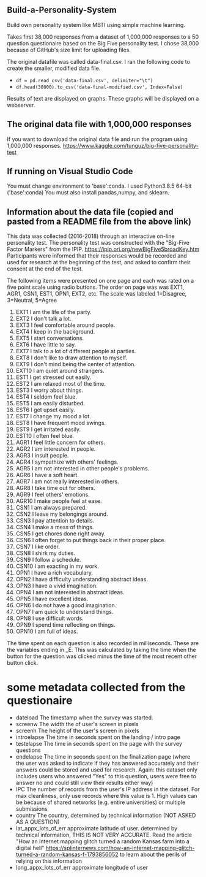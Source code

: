 ## Build-a-Personality-System
Build own personality system like MBTI using simple machine learning. 

Takes first 38,000 responses from a dataset of 1,000,000 responses to a 50 question questionaire based on the Big Five personality test.
I chose 38,000 because of GitHub's size limit for uploading files. 

The original datafile was called data-final.csv. I ran the following code to create the smaller, modified data file.
* `df = pd.read_csv('data-final.csv', delimiter="\t") `
* `df.head(38000).to_csv('data-final-modified.csv', Index=False)`

Results of text are displayed on graphs. These graphs will be displayed on a webserver.

## The original data file with 1,000,000 responses
If you want to download the original data file and run the program using 1,000,000 responses. 
https://www.kaggle.com/tunguz/big-five-personality-test

## If running on Visual Studio Code
You must change environment to 'base':conda. I used Python3.8.5 64-bit ('base':conda)
You must also install pandas,numpy, and sklearn.

## Information about the data file (copied and pasted from a README file from the above link)

This data was collected (2016-2018) through an interactive on-line personality test.
The personality test was constructed with the "Big-Five Factor Markers" from the IPIP. https://ipip.ori.org/newBigFive5broadKey.htm
Participants were informed that their responses would be recorded and used for research at the beginning of the test, and asked to confirm their consent at the end of the test.

The following items were presented on one page and each was rated on a five point scale using radio buttons. The order on page was was EXT1, AGR1, CSN1, EST1, OPN1, EXT2, etc.
The scale was labeled 1=Disagree, 3=Neutral, 5=Agree

1. EXT1	I am the life of the party.
2. EXT2	I don't talk a lot.
3. EXT3	I feel comfortable around people.
4. EXT4	I keep in the background.
5. EXT5	I start conversations.
6. EXT6	I have little to say.
7. EXT7	I talk to a lot of different people at parties.
8. EXT8	I don't like to draw attention to myself.
9. EXT9	I don't mind being the center of attention.
10. EXT10	I am quiet around strangers.
11. EST1	I get stressed out easily.
12. EST2	I am relaxed most of the time.
13. EST3	I worry about things.
14. EST4	I seldom feel blue.
15. EST5	I am easily disturbed.
16. EST6	I get upset easily.
17. EST7	I change my mood a lot.
18. EST8	I have frequent mood swings.
19. EST9	I get irritated easily.
20. EST10	I often feel blue.
21. AGR1	I feel little concern for others.
22. AGR2	I am interested in people.
23. AGR3	I insult people.
24. AGR4	I sympathize with others' feelings.
25. AGR5	I am not interested in other people's problems.
26. AGR6	I have a soft heart.
27. AGR7	I am not really interested in others.
28. AGR8	I take time out for others.
29. AGR9	I feel others' emotions.
30. AGR10	I make people feel at ease.
31. CSN1	I am always prepared.
32. CSN2	I leave my belongings around.
33. CSN3	I pay attention to details.
34. CSN4	I make a mess of things.
35. CSN5	I get chores done right away.
36. CSN6	I often forget to put things back in their proper place.
37. CSN7	I like order.
38. CSN8	I shirk my duties.
39. CSN9	I follow a schedule.
40. CSN10	I am exacting in my work.
41. OPN1	I have a rich vocabulary.
42. OPN2	I have difficulty understanding abstract ideas.
43. OPN3	I have a vivid imagination.
44. OPN4	I am not interested in abstract ideas.
45. OPN5	I have excellent ideas.
46. OPN6	I do not have a good imagination.
47. OPN7	I am quick to understand things.
48. OPN8	I use difficult words.
49. OPN9	I spend time reflecting on things.
50. OPN10	I am full of ideas.

The time spent on each question is also recorded in milliseconds. These are the variables ending in _E. This was calculated by taking the time when the button for the question was clicked minus the time of the most recent other button click.

# some metadata collected from the questionaire
- dateload    The timestamp when the survey was started.
- screenw     The width the of user's screen in pixels
- screenh     The height of the user's screen in pixels
- introelapse The time in seconds spent on the landing / intro page
- testelapse  The time in seconds spent on the page with the survey questions
- endelapse   The time in seconds spent on the finalization page (where the user was asked to indicate if they has answered accurately and their answers could be stored and used for research. Again: this dataset only includes users who answered "Yes" to this question, users were free to answer no and could still view their results either way)
- IPC         The number of records from the user's IP address in the dataset. For max cleanliness, only use records where this value is 1. High values can be because of shared networks (e.g. entire universities) or multiple submissions
- country     The country, determined by technical information (NOT ASKED AS A QUESTION)
- lat_appx_lots_of_err    approximate latitude of user. determined by technical information, THIS IS NOT VERY ACCURATE. Read the article "How an internet mapping glitch turned a random Kansas farm into a digital hell" https://splinternews.com/how-an-internet-mapping-glitch-turned-a-random-kansas-f-1793856052 to learn about the perils of relying on this information
- long_appx_lots_of_err   approximate longitude of user

